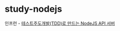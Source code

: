 # study-nodejs

인프런 - [테스트주도개발(TDD)로 만드는 NodeJS API 서버](https://www.inflearn.com/course/테스트주도개발-tdd-nodejs-api)
